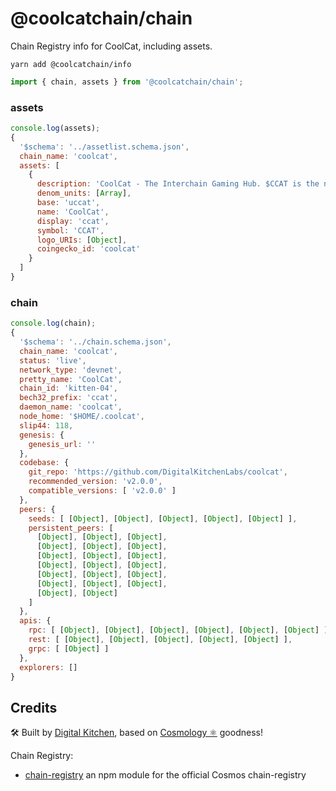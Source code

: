 # @coolcatchain/chain

Chain Registry info for CoolCat, including assets.

```
yarn add @coolcatchain/info
```

```js
import { chain, assets } from '@coolcatchain/chain';
```

### assets

```js
console.log(assets);
{
  '$schema': '../assetlist.schema.json',
  chain_name: 'coolcat',
  assets: [
    {
      description: 'CoolCat - The Interchain Gaming Hub. $CCAT is the native token for use in the CoolCat Network.',
      denom_units: [Array],
      base: 'uccat',
      name: 'CoolCat',
      display: 'ccat',
      symbol: 'CCAT',
      logo_URIs: [Object],
      coingecko_id: 'coolcat'
    }
  ]
}
```

### chain

```js
console.log(chain);
{
  '$schema': '../chain.schema.json',
  chain_name: 'coolcat',
  status: 'live',
  network_type: 'devnet',
  pretty_name: 'CoolCat',
  chain_id: 'kitten-04',
  bech32_prefix: 'ccat',
  daemon_name: 'coolcat',
  node_home: '$HOME/.coolcat',
  slip44: 118,
  genesis: {
    genesis_url: ''
  },
  codebase: {
    git_repo: 'https://github.com/DigitalKitchenLabs/coolcat',
    recommended_version: 'v2.0.0',
    compatible_versions: [ 'v2.0.0' ]
  },
  peers: {
    seeds: [ [Object], [Object], [Object], [Object], [Object] ],
    persistent_peers: [
      [Object], [Object], [Object],
      [Object], [Object], [Object],
      [Object], [Object], [Object],
      [Object], [Object], [Object],
      [Object], [Object], [Object],
      [Object], [Object], [Object],
      [Object], [Object]
    ]
  },
  apis: {
    rpc: [ [Object], [Object], [Object], [Object], [Object], [Object] ],
    rest: [ [Object], [Object], [Object], [Object], [Object] ],
    grpc: [ [Object] ]
  },
  explorers: []
}
```

## Credits

🛠 Built by [Digital Kitchen](https://digitalkitchen.zone/stake), based on [Cosmology ⚛️](https://cosmology.tech/validator) goodness!

Chain Registry:

- [chain-registry](https://github.com/cosmology/chain-registry) an npm module for the official Cosmos chain-registry
